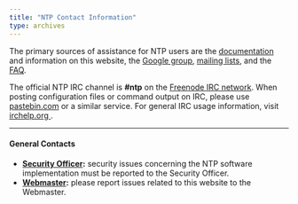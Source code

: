 ```yaml
---
title: "NTP Contact Information"
type: archives
---
```


The primary sources of assistance for NTP users are the [documentation](/documentation/4.2.8-series/) and information on this website, the [Google group](https://groups.google.com/g/comp.protocols.time.ntp), [mailing lists](https://lists.ntp.org/), and the [FAQ](/ntpfaq/).

The official NTP IRC channel is **#ntp** on the [Freenode IRC network](https://freenode.net/). When posting configuration files or command output on IRC, please use [pastebin.com](https://pastebin.com/) or a similar service. For general IRC usage information, visit [irchelp.org ](https://www.irchelp.org/). 

* * *

#### General Contacts

* **[Security Officer](mailto:security@ntp.org):** security issues concerning the NTP software implementation must be reported to the Security Officer.
* **[Webmaster](mailto:webmaster@ntp.org):** please report issues related to this website to the Webmaster.